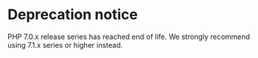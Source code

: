 # Deprecation notice
  
PHP 7.0.x release series has reached end of life. We strongly recommend using 7.1.x series or higher instead.

